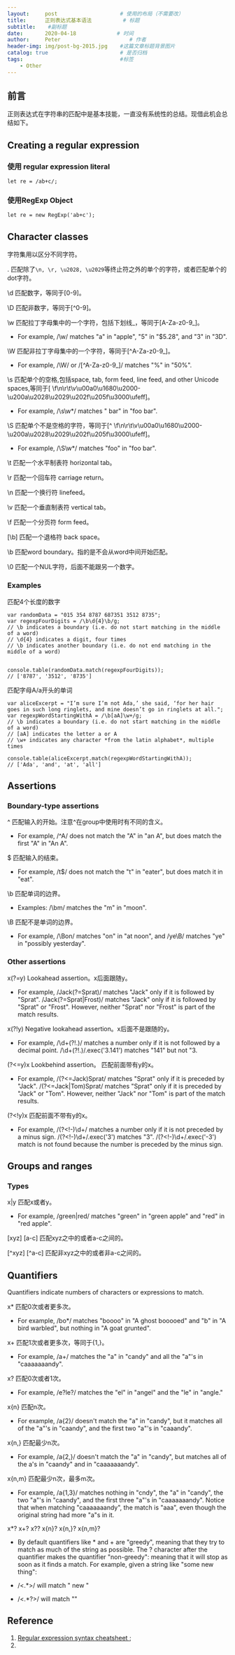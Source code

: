 ```yaml
---
layout:     post                    # 使用的布局（不需要改）
title:      正则表达式基本语法          # 标题 
subtitle:    #副标题
date:       2020-04-18             # 时间
author:     Peter                      # 作者
header-img: img/post-bg-2015.jpg    #这篇文章标题背景图片
catalog: true                       # 是否归档
tags:                               #标签
    - Other
---
```


## 前言

正则表达式在字符串的匹配中是基本技能，一直没有系统性的总结。现借此机会总结如下。  

## Creating a regular expression

### 使用 regular expression literal

```
let re = /ab+c/;
```

### 使用RegExp Object

```
let re = new RegExp('ab+c');

```

## Character classes

字符集用以区分不同字符。  

. 匹配除了`\n, \r, \u2028, \u2029`等终止符之外的单个的字符，或者匹配单个的dot字符。

\d 匹配数字，等同于[0-9]。

\D 匹配非数字，等同于[^0-9]。

\w 匹配拉丁字母集中的一个字符，包括下划线_，等同于[A-Za-z0-9_]。  

- For example, /\w/ matches "a" in "apple", "5" in "$5.28", and "3" in "3D".  

\W 匹配非拉丁字母集中的一个字符，等同于[^A-Za-z0-9_]。  

- For example, /\W/ or /[^A-Za-z0-9_]/ matches "%" in "50%".  

\s 匹配单个的空格,包括space, tab, form feed, line feed, and other Unicode spaces,等同于[ \f\n\r\t\v\u00a0\u1680\u2000-\u200a\u2028\u2029\u202f\u205f\u3000\ufeff]。  

- For example, /\s\w*/ matches " bar" in "foo bar".

\S 匹配单个不是空格的字符，等同于[^ \f\n\r\t\v\u00a0\u1680\u2000-\u200a\u2028\u2029\u202f\u205f\u3000\ufeff]。  

- For example, /\S\w*/ matches "foo" in "foo bar".  

\t 匹配一个水平制表符 horizontal tab。

\r 匹配一个回车符 carriage return。  

\n 匹配一个换行符 linefeed。  

\v 匹配一个垂直制表符 vertical tab。  

\f 匹配一个分页符 form feed。  

[\b] 匹配一个退格符 back space。  

\b 匹配word boundary。指的是不会从word中间开始匹配。  

\0 匹配一个NUL字符，后面不能跟另一个数字。  

### Examples

匹配4个长度的数字
```
var randomData = "015 354 8787 687351 3512 8735";
var regexpFourDigits = /\b\d{4}\b/g;
// \b indicates a boundary (i.e. do not start matching in the middle of a word)
// \d{4} indicates a digit, four times
// \b indicates another boundary (i.e. do not end matching in the middle of a word)


console.table(randomData.match(regexpFourDigits));
// ['8787', '3512', '8735']
```

匹配字母A/a开头的单词
```
var aliceExcerpt = "I’m sure I’m not Ada,’ she said, ‘for her hair goes in such long ringlets, and mine doesn’t go in ringlets at all.";
var regexpWordStartingWithA = /\b[aA]\w+/g;
// \b indicates a boundary (i.e. do not start matching in the middle of a word)
// [aA] indicates the letter a or A
// \w+ indicates any character *from the latin alphabet*, multiple times

console.table(aliceExcerpt.match(regexpWordStartingWithA));
// ['Ada', 'and', 'at', 'all']
```

## Assertions

### Boundary-type assertions

^ 匹配输入的开始。注意^在group中使用时有不同的含义。  

- For example, /^A/ does not match the "A" in "an A", but does match the first "A" in "An A".  

$ 匹配输入的结束。  

- For example, /t$/ does not match the "t" in "eater", but does match it in "eat".  

\b 匹配单词的边界。  
 
- Examples: /\bm/ matches the "m" in "moon".  

\B 匹配不是单词的边界。  

- For example, /\Bon/ matches "on" in "at noon", and /ye\B/ matches "ye" in "possibly yesterday".  

### Other assertions

x(?=y) Lookahead assertion。x后面跟随y。  

- For example, /Jack(?=Sprat)/ matches "Jack" only if it is followed by "Sprat".
/Jack(?=Sprat|Frost)/ matches "Jack" only if it is followed by "Sprat" or "Frost". However, neither "Sprat" nor "Frost" is part of the match results.  

x(?!y) Negative lookahead assertion。x后面不是跟随的y。  

- For example, /\d+(?!\.)/ matches a number only if it is not followed by a decimal point. /\d+(?!\.)/.exec('3.141') matches "141" but not "3.  

(?<=y)x Lookbehind assertion。 匹配前面带有y的x。  

- For example, /(?<=Jack)Sprat/ matches "Sprat" only if it is preceded by "Jack". /(?<=Jack|Tom)Sprat/ matches "Sprat" only if it is preceded by "Jack" or "Tom". However, neither "Jack" nor "Tom" is part of the match results.  

(?<!y)x 匹配前面不带有y的x。  

- For example, /(?<!-)\d+/ matches a number only if it is not preceded by a minus sign. /(?<!-)\d+/.exec('3') matches "3". /(?<!-)\d+/.exec('-3')  match is not found because the number is preceded by the minus sign.  

## Groups and ranges

### Types

x|y 匹配x或者y。  

- For example, /green|red/ matches "green" in "green apple" and "red" in "red apple".  

[xyz] [a-c] 匹配xyz之中的或者a-c之间的。  

[^xyz] [^a-c] 匹配非xyz之中的或者非a-c之间的。  

## Quantifiers  

Quantifiers indicate numbers of characters or expressions to match.

x* 匹配0次或者更多次。  

-  For example, /bo*/ matches "boooo" in "A ghost booooed" and "b" in "A bird warbled", but nothing in "A goat grunted".  

x+ 匹配1次或者更多次，等同于{1,}。  

- For example, /a+/ matches the "a" in "candy" and all the "a"'s in "caaaaaaandy".  

x? 匹配0次或者1次。  

- For example, /e?le?/ matches the "el" in "angel" and the "le" in "angle."  

x{n} 匹配n次。  

- For example, /a{2}/ doesn't match the "a" in "candy", but it matches all of the "a"'s in "caandy", and the first two "a"'s in "caaandy".  

x{n,} 匹配最少n次。  

-  For example, /a{2,}/ doesn't match the "a" in "candy", but matches all of the a's in "caandy" and in "caaaaaaandy".  

x{n,m} 匹配最少n次，最多m次。  

- For example, /a{1,3}/ matches nothing in "cndy", the "a" in "candy", the two "a"'s in "caandy", and the first three "a"'s in "caaaaaaandy". Notice that when matching "caaaaaaandy", the match is "aaa", even though the original string had more "a"s in it.  

x*?
x+?
x??
x{n}?
x{n,}?
x{n,m}?  

- By default quantifiers like * and + are "greedy", meaning that they try to match as much of the string as possible. The ? character after the quantifier makes the quantifier "non-greedy": meaning that it will stop as soon as it finds a match. For example, given a string like "some <foo> <bar> new </bar> </foo> thing":

- /<.*>/ will match "<foo> <bar> new </bar> </foo>"
- /<.*?>/ will match "<foo>"







## Reference

1. [Regular expression syntax cheatsheet
](https://developer.mozilla.org/en-US/docs/Web/JavaScript/Guide/Regular_Expressions/Cheatsheet);
2. 
